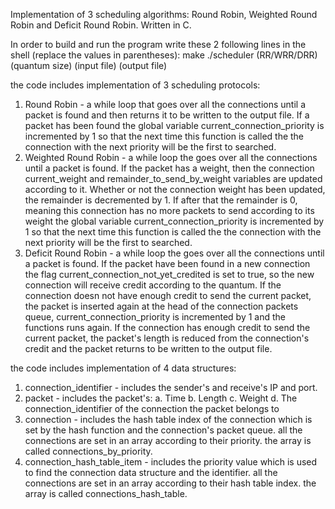 Implementation of 3 scheduling algorithms: Round Robin, Weighted Round Robin and Deficit Round Robin. Written in C.


In order to build and run the program write these 2 following lines in the shell (replace the values in parentheses):
make
./scheduler (RR/WRR/DRR) (quantum size) (input file) (output file)


the code includes implementation of 3 scheduling protocols:
1. Round Robin - a while loop that goes over all the connections until a packet is found and then returns it to be written to the output file.
   If a packet has been found the global variable current_connection_priority is incremented by 1 so that the next time this function is called the the connection with the next priority will be the first to searched.
2. Weighted Round Robin - a while loop the goes over all the connections until a packet is found.
   If the packet has a weight, then the connection current_weight and remainder_to_send_by_weight variables are updated according to it.
   Whether or not the connection weight has been updated, the remainder is decremented by 1.
   If after that the remainder is 0, meaning this connection has no more packets to send according to its weight the global variable current_connection_priority is incremented by 1 so that the next time this function is called the the       connection with the next priority will be the first to searched.
3. Deficit Round Robin - a while loop the goes over all the connections until a packet is found.
   If the packet have been found in a new connection the flag current_connection_not_yet_credited is set to true, so the new connection will receive credit according to the quantum.
   If the connection doesn not have enough credit to send the current packet, the packet is inserted again at the head of the connection packets queue, current_connection_priority is incremented by 1 and the functions runs again.
   If the connection has enough credit to send the current packet, the packet's length is reduced from the connection's credit and the packet returns to be written to the output file.



the code includes implementation of 4 data structures:
1. connection_identifier - includes the sender's and receive's IP and port.
2. packet - includes the packet's:
	a. Time
	b. Length
	c. Weight
	d. The connection_identifier of the connection the packet belongs to
3. connection - includes the hash table index of the connection which is set by the hash function and the connection's packet queue. all the connections are set in an array according to their priority. the array is called connections_by_priority.
4. connection_hash_table_item - includes the priority value which is used to find the connection data structure and the identifier. all the connections are set in an array according to their hash table index. the array is called connections_hash_table.
